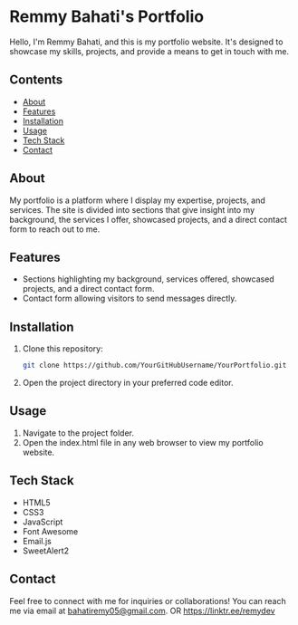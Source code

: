 # Remmy Bahati's Portfolio

Hello, I'm Remmy Bahati, and this is my portfolio website. It's designed to showcase my skills, projects, and provide a means to get in touch with me.

## Contents

- [About](#about)
- [Features](#features)
- [Installation](#installation)
- [Usage](#usage)
- [Tech Stack](#tech-stack)
- [Contact](#contact)

## About

My portfolio is a platform where I display my expertise, projects, and services. The site is divided into sections that give insight into my background, the services I offer, showcased projects, and a direct contact form to reach out to me.

## Features

- Sections highlighting my background, services offered, showcased projects, and a direct contact form.
- Contact form allowing visitors to send messages directly.

## Installation

1. Clone this repository:

   ```bash
   git clone https://github.com/YourGitHubUsername/YourPortfolio.git

2. Open the project directory in your preferred code editor.

## Usage
1. Navigate to the project folder.
2. Open the index.html file in any web browser to view my portfolio website.

## Tech Stack
- HTML5
- CSS3
- JavaScript
- Font Awesome
- Email.js
- SweetAlert2

## Contact
Feel free to connect with me for inquiries or collaborations! You can reach me via email at bahatiremy05@gmail.com. OR https://linktr.ee/remydev